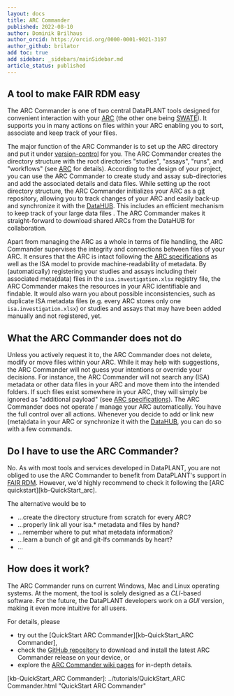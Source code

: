 ```yaml
---
layout: docs
title: ARC Commander
published: 2022-08-10
author: Dominik Brilhaus
author_orcid: https://orcid.org/0000-0001-9021-3197
author_github: brilator
add toc: true
add sidebar: _sidebars/mainSidebar.md
article_status: published
---
```


## A tool to make FAIR RDM easy

The ARC Commander is one of two central DataPLANT tools designed for convenient interaction with your [ARC][kb-AnnotatedResearchContext] (the other one being [SWATE][kb-Swate]).
It supports you in many actions on files within your ARC enabling you to sort, associate and keep track of your files.

The major function of the ARC Commander is to set up the ARC directory and put it under [version-control][kb-VersionControlGit] for you. The ARC Commander creates the directory structure with the root directories "studies", "assays", "runs", and "workflows" (see [ARC][kb-AnnotatedResearchContext] for details).  According to the design of your project, you can use the ARC Commander to create study and assay sub-directories and add the associated details and data files. While setting up the root directory structure, the ARC Commander initializes your ARC as a [git][kb-VersionControlGit] repository, allowing you to track changes of your ARC and easily back-up and synchronize it with the [DataHUB][kb-DataHub]. This includes an efficient mechanism to keep track of your large data files <!-- with the git lfs extension -->. The ARC Commander makes it straight-forward to download shared ARCs from the DataHUB for collaboration.

Apart from managing the ARC as a whole in terms of file handling, the ARC Commander supervises the integrity and connections between files of your ARC. It ensures that the ARC is intact following the [ARC specifications][gh-ArcSpecs] <!-- is this really true? --> as well as the ISA model to provide machine-readability of metadata. By (automatically) registering your studies and assays including their associated meta(data) files in the `isa.investigation.xlsx` registry file, the ARC Commander makes the resources in your ARC identifiable and findable. It would also warn you about possible inconsistencies, such as duplicate ISA metadata files (e.g. every ARC stores only one `isa.investigation.xlsx`) or studies and assays that may have been added manually and not registered, yet.

## What the ARC Commander does not do

Unless you actively request it to, the ARC Commander does not delete, modify or move files within your ARC. While it may help with suggestions, the ARC Commander will not guess your intentions or override your decisions. For instance, the ARC Commander will not search any (ISA) metadata or other data files in your ARC and move them into the intended folders. If such files exist somewhere in your ARC, they will simply be ignored as "additional payload" (see [ARC specifications][gh-ArcSpecs]). The ARC Commander does not operate / manage your ARC automatically. You have the full control over all actions. Whenever you decide to add or link new (meta)data in your ARC or synchronize it with the [DataHUB][kb-DataHub], you can do so with a few commands.

## Do I have to use the ARC Commander?

No. As with most tools and services developed in DataPLANT, you are not obliged to use the ARC Commander to benefit from DataPLANT's support in [FAIR RDM][kb-ResearchDataManagement].
However, we'd highly recommend to check it following the [ARC quickstart][kb-QuickStart_arc].

<!-- Or do you prefer to... -->
The alternative would be to

- ...create the directory structure from scratch for every ARC?  
- ...properly link all your isa.* metadata and files by hand?
- ...remember where to put what metadata information?
- ...learn a bunch of git and git-lfs commands by heart?
- ...

## How does it work?

The ARC Commander runs on current Windows, Mac and Linux operating systems. At the moment, the tool is solely designed as a <dfn title="Command-line interface">CLI</dfn>-based software. For the future, the DataPLANT developers work on a <dfn title="Graphical user interface">GUI</dfn> version, making it even more intuitive for all users.

For details, please

 - try out the [QuickStart ARC Commander][kb-QuickStart_ARC Commander],
 - check the [GitHub repository][gh-ARC Commander] to download and install the latest ARC Commander release on your device, or
 - explore the [ARC Commander wiki pages][gh-ARC Commander-Wiki] for in-depth details.

<!-- Links to DataPLANT knowledge base (kb-) -->

<!-- kb-Fundamentals -->

[kb-DataManagementPlan]: ../fundamentals/DataManagementPlan.html "Data Management Plan"
[kb-DataPublications]: ../fundamentals/DataPublications.html "Data Publication"
[kb-DataSharing]: ../fundamentals/DataSharing.html "Data Sharing"
[kb-FairDataPrinciples]: ../fundamentals/FairDataPrinciples.html "FAIR Data principles"
[kb-Metadata]: ../fundamentals/Metadata.html "Metadata"
[kb-PersistentIdentifiers]: ../fundamentals/PersistentIdentifiers.html "Persistent Identifiers"
[kb-PublicDataRepositories]: ../fundamentals/PublicDataRepositories.html "Repositories"
[kb-ResearchDataManagement]: ../fundamentals/ResearchDataManagement.html "Research Data Management"
[kb-VersionControlGit]: ../fundamentals/VersionControlGit.html "Version Control and Git"

<!-- kb-Implementation -->
[kb-AnnotatedResearchContext]: ../implementation/AnnotatedResearchContext.html "Annotated Research Context"
[kb-DataHub]: ../implementation/DataHub.html "DataPLANT DataHUB"
[kb-Swate]: ../implementation/Swate.html "Swate"

<!-- kb-Tutorials -->
[kb-QuickStart_ARC Commander]: ../tutorials/QuickStart_ARC Commander.html "QuickStart ARC Commander"


<!-- Links to DataPLANT Homepage (hp-) -->

[hp-Registration]: <https://register.nfdi4plants.org/registration> "DataPLANT Registration"
[hp-DataHUB]: <https://git.nfdi4plants.org> "DataPLANT DataHUB"
[hp-HelpDesk]: <https://helpdesk.nfdi4plants.org> "DataPLANT Help Desk"

<!-- Links to DataPLANT GitHub (gh-) -->

[gh-DataPlant]: <https://github.com/nfdi4plants/> "GitHub DataPLANT"
[gh-ArcSpecs]: <https://github.com/nfdi4plants/ARC-specification/> "ARC specifications"
[gh-ARC Commander]: <https://github.com/nfdi4plants/ARC Commander/> "ARC Commander"
[gh-ARC Commander-Wiki]: <https://github.com/nfdi4plants/ARC Commander/wiki> "ARC Commander Wiki"
[gh-Swate]: <https://github.com/nfdi4plants/Swate/wiki> "Swate Wiki"

<!-- Links to external (ext-) sources -->
